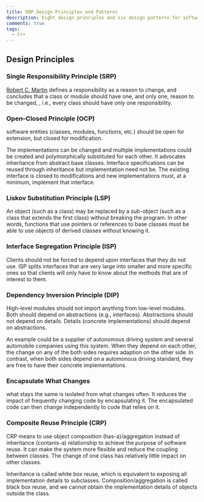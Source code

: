 ```yaml
---
title: OOP Design Principles and Patterns
description: Eight design principles and six design patterns for software development.
comments: true
tags:
  - C++
---
```


## Design Principles

### Single Responsibility Principle (SRP)

[Robert C. Martin](https://en.wikipedia.org/wiki/Robert_C._Martin) defines a responsibility as a reason to change, and concludes that a class or module should have one, and only one, reason to be changed, , i.e., every class should have only one responsibility.

### Open–Closed Principle (OCP)

software entities (classes, modules, functions, etc.) should be open for extension, but closed for modification.

The implementations can be changed and multiple implementations could be created and polymorphically substituted for each other. It advocates inheritance from abstract base classes. Interface specifications can be reused through inheritance but implementation need not be. The existing interface is closed to modifications and new implementations must, at a minimum, implement that interface.

### Liskov Substitution Principle (LSP)

An object (such as a class) may be replaced by a sub-object (such as a class that extends the first class) without breaking the program. In other words, functions that use pointers or references to base classes must be able to use objects of derived classes without knowing it.

### Interface Segregation Principle (ISP)

Clients should not be forced to depend upon interfaces that they do not use. ISP splits interfaces that are very large into smaller and more specific ones so that clients will only have to know about the methods that are of interest to them.

###  Dependency Inversion Principle (DIP)

High-level modules should not import anything from low-level modules. Both should depend on abstractions (e.g., interfaces). Abstractions should not depend on details. Details (concrete implementations) should depend on abstractions.

An example could be a supplier of autonomous driving system and several automobile companies using this system. When they depend on each other, the change on any of the both sides requires adaption on the other side. In contrast, when both sides depend on a automonous driving standard, they are free to have their concrete implementations.

### Encapsulate What Changes

what stays the same is isolated from what changes often. It reduces the impact of frequently changing code by encapsulating it. The encapsulated code can then change independently to code that relies on it.

### Composite Reuse Principle (CRP)

CRP means to use object composition (has-a)/aggregation instead of inheritance (contanis-a) relationship to achieve the purpose of software reuse. It can make the system more flexible and reduce the coupling between classes. The change of one class has relatively little impact on other classes.

Inheritance is called white box reuse, which is equivalent to exposing all implementation details to subclasses. Composition/aggregation is called black box reuse, and we cannot obtain the implementation details of objects outside the class.
